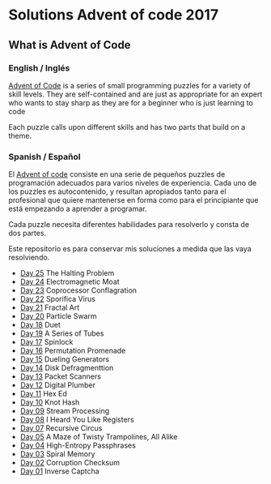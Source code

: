 # Solutions Advent of code 2017

## What is Advent of Code

### English / Inglés

[Advent of Code](https://adventofcode.com/) is a series of small programming
puzzles for a variety of skill levels. They are self-contained and are just as
appropriate for an expert who wants to stay sharp as they are for a beginner
who is just learning to code

Each puzzle calls upon different skills and has
two parts that build on a theme.

### Spanish / Español

El [Advent of code](https://adventofcode.com/) consiste en una serie de 
pequeños puzzles de programación adecuados para varios niveles de experiencia. 
Cada uno de los puzzles es autocontenido, y resultan apropiados
tanto para el profesional que quiere mantenerse en forma como para el
principiante que está empezando a aprender a programar. 

Cada puzzle necesita diferentes habilidades para resolverlo y consta de dos
partes.

Este repositorio es para conservar mis soluciones a medida que las vaya
resolviendo.

 - [Day 25](./day25/) The Halting Problem
 - [Day 24](./day24/) Electromagnetic Moat
 - [Day 23](./day23/) Coprocessor Conflagration
 - [Day 22](./day22/) Sporifica Virus
 - [Day 21](./day21/) Fractal Art
 - [Day 20](./day20/) Particle Swarm
 - [Day 18](./day18/) Duet
 - [Day 19](./day19/) A Series of Tubes
 - [Day 17](./day17/) Spinlock
 - [Day 16](./day16/) Permutation Promenade
 - [Day 15](./day15/) Dueling Generators 
 - [Day 14](./day14/) Disk Defragmenttion 
 - [Day 13](./day13/) Packet Scanners
 - [Day 12](./day12/) Digital Plumber
 - [Day 11](./day11/) Hex Ed
 - [Day 10](./day10/) Knot Hash
 - [Day 09](./day09/) Stream Processing
 - [Day 08](./day08/) I Heard You Like Registers
 - [Day 07](./day07/) Recursive Circus
 - [Day 05](./day05/) A Maze of Twisty Trampolines, All Alike
 - [Day 04](./day04/) High-Entropy Passphrases
 - [Day 03](./day03/) Spiral Memory 
 - [Day 02](./day02/) Corruption Checksum
 - [Day 01](./day01/) Inverse Captcha

